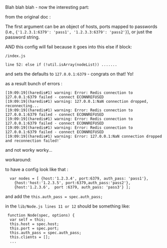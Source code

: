 Blah blah blah - now the interesting part:

from the original doc :

The first argument can be an object of hosts, ports mapped to passwords
(i.e., `{'1.2.3.1:6379': 'pass1', '1.2.3.3:6379': 'pass2'}`), or just the password
string.

AND
this config will fail because it goes into this else if block:

 `/index.js` 
  
  `line 52: else if (!util.isArray(nodeList)) .......`

  and sets  the defaults to `127.0.0.1:6379` - congrats on that! Yo!
  
  as a result bunch of errors :
  
```
[19:09:19](haredis#1) warning: Error: Redis connection to 127.0.0.1:6379 failed - connect ECONNREFUSED
[19:09:19](haredis#1) warning: 127.0.0.1:NaN connection dropped, reconnecting...
[19:09:19](haredis#1) warning: Error: Redis connection to 127.0.0.1:6379 failed - connect ECONNREFUSED
[19:09:19](haredis#1) warning: Error: Redis connection to 127.0.0.1:6379 failed - connect ECONNREFUSED
[19:09:19](haredis#1) warning: Error: Redis connection to 127.0.0.1:6379 failed - connect ECONNREFUSED
[19:09:19](haredis#1) warning: Error: 127.0.0.1:NaN connection dropped and reconnection failed!`
```
and not worky worky...  
  
  
  workaround:
  
  to have a config look like that :
``` 
  var nodes = [ {host:'1.2.3.4', port:6379, auth_pass: 'pass1'},
    {host:'host:'1.2.3.5', port:6379,auth_pass:'pass2'},
    {host:'1.2.3.6',  port :6379, auth_pass: 'pass3'} ];
```
  
  and add the 
 `this.auth_pass = spec.auth_pass;`
 
 in the `lib/Node.js lines 11 or 12` should be something like:
 
```
 function Node(spec, options) {
  var self = this;
  this.host = spec.host;
  this.port = spec.port;
  this.auth_pass = spec.auth_pass;
  this.clients = [];
  ...
```
